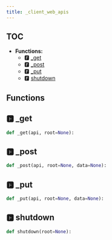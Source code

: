 ```yaml
---
title: _client_web_apis
---
```


## TOC

- **Functions:**
  - 🅵 [\_get](#🅵-_get)
  - 🅵 [\_post](#🅵-_post)
  - 🅵 [\_put](#🅵-_put)
  - 🅵 [shutdown](#🅵-shutdown)

## Functions

## 🅵 \_get

```python
def _get(api, root=None):
```
## 🅵 \_post

```python
def _post(api, root=None, data=None):
```
## 🅵 \_put

```python
def _put(api, root=None, data=None):
```
## 🅵 shutdown

```python
def shutdown(root=None):
```
